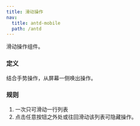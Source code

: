 ```yaml
---
title: 滑动操作
nav:
  title: antd-mobile
  path: /antd
---
```


滑动操作组件。

### 定义
结合手势操作，从屏幕一侧唤出操作。

### 规则
1. 一次只可滑动一行列表
2. 点击任意按钮之外处或往回滑动该列表可隐藏操作。


<code src="./demos/basic.tsx" />

<API/>
